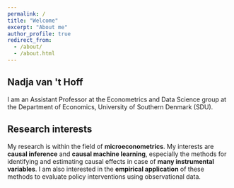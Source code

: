 ```yaml
---
permalink: /
title: "Welcome"
excerpt: "About me"
author_profile: true
redirect_from: 
  - /about/
  - /about.html
---
```


Nadja van 't Hoff
------
I am an Assistant Professor at the Econometrics and Data Science group at the Department of Economics, University of Southern Denmark (SDU).  



Research interests
------
My research is within the field of **microeconometrics**. My interests are **causal inference** and **causal machine learning**, especially the methods for identifying and estimating causal effects in case of **many instrumental variables**. I am also interested in the **empirical application** of these methods to evaluate policy interventions using observational data.


<!---
![Test image](images/mstile-150x150.png)
-->
